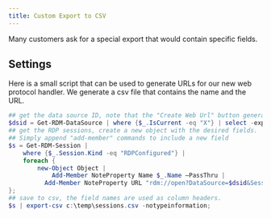 ```yaml
---
title: Custom Export to CSV
---
```

Many customers ask for a special export that would contain specific fields. 

## Settings 

Here is a small script that can be used to generate URLs for our new web protocol handler. We generate a csv file that contains the name and the URL. 

```powershell
## get the data source ID, note that the "Create Web Url" button generates a different ID, but both are accepted 
$dsid = Get-RDM-DataSource | where {$_.IsCurrent -eq "X"} | select -expand "ID" 
## get the RDP sessions, create a new object with the desired fields. 
## Simply append "add-member" commands to include a new field 
$s = Get-RDM-Session | 
    where {$_.Session.Kind -eq "RDPConfigured"} | 
    foreach { 
        new-Object Object | 
            Add-Member NoteProperty Name $_.Name –PassThru | 
          Add-Member NoteProperty URL "rdm://open?DataSource=$dsid&Session=$($_.ID)" –PassThru 
}; 
## save to csv, the field names are used as column headers. 
$s | export-csv c:\temp\sessions.csv -notypeinformation; 
```
